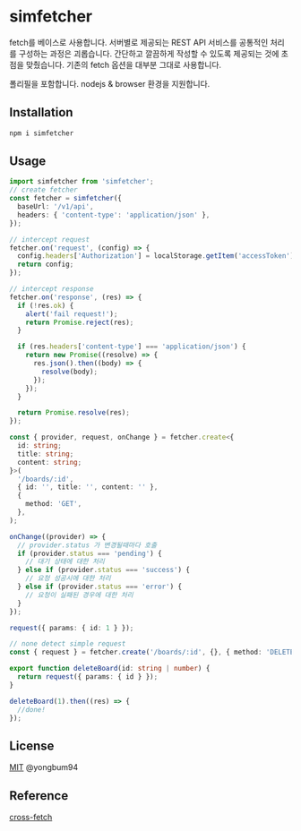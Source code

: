 # simfetcher

fetch를 베이스로 사용합니다.
서버별로 제공되는 REST API 서비스를 공통적인 처리를 구성하는 과정은 괴롭습니다.
간단하고 깔끔하게 작성할 수 있도록 제공되는 것에 초점을 맞췄습니다.
기존의 fetch 옵션을 대부분 그대로 사용합니다.

폴리필을 포함합니다.
nodejs & browser 환경을 지원합니다.

## Installation

```bash
npm i simfetcher
```

## Usage

```ts
import simfetcher from 'simfetcher';
// create fetcher
const fetcher = simfetcher({
  baseUrl: '/v1/api',
  headers: { 'content-type': 'application/json' },
});

// intercept request
fetcher.on('request', (config) => {
  config.headers['Authorization'] = localStorage.getItem('accessToken');
  return config;
});

// intercept response
fetcher.on('response', (res) => {
  if (!res.ok) {
    alert('fail request!');
    return Promise.reject(res);
  }

  if (res.headers['content-type'] === 'application/json') {
    return new Promise((resolve) => {
      res.json().then((body) => {
        resolve(body);
      });
    });
  }

  return Promise.resolve(res);
});

const { provider, request, onChange } = fetcher.create<{
  id: string;
  title: string;
  content: string;
}>(
  '/boards/:id',
  { id: '', title: '', content: '' },
  {
    method: 'GET',
  },
);

onChange((provider) => {
  // provider.status 가 변경될때마다 호출
  if (provider.status === 'pending') {
    // 대기 상태에 대한 처리
  } else if (provider.status === 'success') {
    // 요청 성공시에 대한 처리
  } else if (provider.status === 'error') {
    // 요청이 실패된 경우에 대한 처리
  }
});

request({ params: { id: 1 } });
```

```ts
// none detect simple request
const { request } = fetcher.create('/boards/:id', {}, { method: 'DELETE' });

export function deleteBoard(id: string | number) {
  return request({ params: { id } });
}

deleteBoard(1).then((res) => {
  //done!
});
```

## License

[MIT](LICENSE) @yongbum94

## Reference

[cross-fetch](https://github.com/lquixada/cross-fetch)
